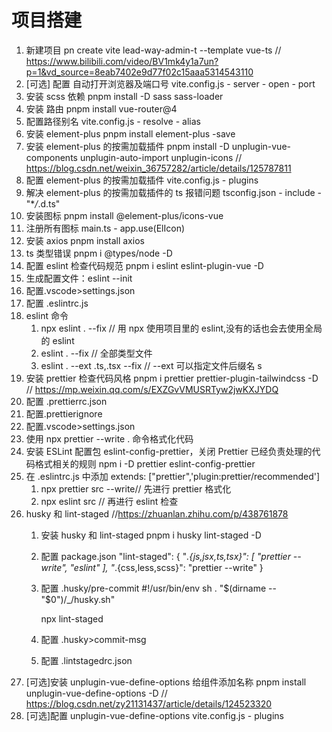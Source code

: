# 项目搭建

1. 新建项目 pn create vite lead-way-admin-t --template vue-ts // <https://www.bilibili.com/video/BV1mk4y1a7un?p=1&vd_source=8eab7402e9d77f02c15aaa5314543110>
2. [可选] 配置 自动打开浏览器及端口号 vite.config.js - server - open - port
3. 安装 scss 依赖 pnpm install -D sass sass-loader
4. 安装 路由 pnpm install vue-router@4
5. 配置路径别名 vite.config.js - resolve - alias
6. 安装 element-plus pnpm install element-plus -save
7. 安装 element-plus 的按需加载插件 pnpm install -D unplugin-vue-components unplugin-auto-import unplugin-icons // <https://blog.csdn.net/weixin_36757282/article/details/125787811>
8. 配置 element-plus 的按需加载插件 vite.config.js - plugins
9. 解决 element-plus 的按需加载插件的 ts 报错问题 tsconfig.json - include - "\*_/_.d.ts"
10. 安装图标 pnpm install @element-plus/icons-vue
11. 注册所有图标 main.ts - app.use(ElIcon)
12. 安装 axios pnpm install axios
13. ts 类型错误 pnpm i @types/node \-D
14. 配置 eslint 检查代码规范 pnpm i eslint eslint-plugin-vue \-D
15. 生成配置文件：eslint \--init
16. 配置.vscode>settings.json
17. 配置 .eslintrc.js
18. eslint 命令
    1. npx eslint . --fix // 用 npx 使用项目里的 eslint,没有的话也会去使用全局的 eslint
    2. eslint . --fix // 全部类型文件
    3. eslint . --ext .ts,.tsx --fix // --ext 可以指定文件后缀名 s
19. 安装 prettier 检查代码风格 pnpm i prettier prettier-plugin-tailwindcss \-D // <https://mp.weixin.qq.com/s/EXZGvVMUSRTyw2jwKXJYDQ>
20. 配置 .prettierrc.json
21. 配置.prettierignore
22. 配置.vscode>settings.json
23. 使用 npx prettier --write . 命令格式化代码
24. 安装 ESLint 配置包 eslint-config-prettier，关闭 Prettier 已经负责处理的代码格式相关的规则 npm i -D prettier eslint-config-prettier
25. 在 .eslintrc.js 中添加 extends: ["prettier",'plugin:prettier/recommended']
    1. npx prettier src --write// 先进行 prettier 格式化
    2. npx eslint src // 再进行 eslint 检查
26. husky 和 lint-staged    //<https://zhuanlan.zhihu.com/p/438761878>
    1. 安装 husky 和 lint-staged pnpm i husky lint-staged -D
    2. 配置 package.json
            "lint-staged": {
                "_.{js,jsx,ts,tsx}": [
                    "prettier --write",
                    "eslint"
                ],
                "_.{css,less,scss}": "prettier --write"
            }
    3. 配置 .husky/pre-commit
        #!/usr/bin/env sh
        . "$(dirname -- "$0")/_/husky.sh"

        npx lint-staged

    4. 配置 .husky>commit-msg
    5. 配置 .lintstagedrc.json
27. [可选]安装 unplugin-vue-define-options 给组件添加名称 pnpm install unplugin-vue-define-options -D // <https://blog.csdn.net/zy21131437/article/details/124523320>
28. [可选]配置 unplugin-vue-define-options vite.config.js - plugins
